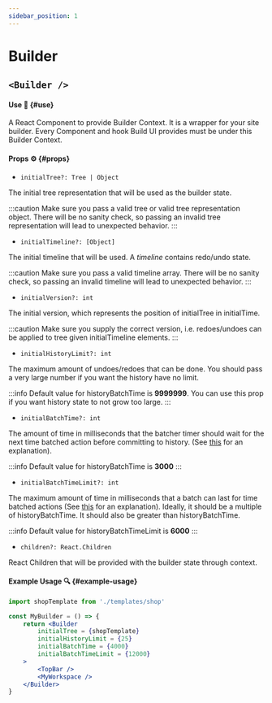 ```yaml
---
sidebar_position: 1
---
```


# Builder

## `<Builder />`

#### Use 🔧 {#use}

A React Component to provide Builder Context. It is a wrapper for your site builder. Every Component and hook Build UI provides must be under this Builder Context.

#### Props ⚙️ {#props}

- `initialTree?: Tree | Object` 

The initial tree representation that will be used as the builder state.

:::caution
Make sure you pass a valid tree or valid tree representation object. There will be no sanity check, so passing an invalid tree representation will lead to unexpected behavior.
:::

- `initialTimeline?: [Object]` 

The initial timeline that will be used. A *timeline* contains redo/undo state. 

:::caution
Make sure you pass a valid timeline array. There will be no sanity check, so passing an invalid timeline will lead to unexpected behavior.
:::

- `initialVersion?: int` 

The initial version, which represents the position of initialTree in initialTime.

:::caution
Make sure you supply the correct version, i.e. redoes/undoes can be applied to tree given initialTimeline elements.
:::

- `initialHistoryLimit?: int`

The maximum amount of undoes/redoes that can be done. You should pass a very large number if you want the history have no limit.

:::info
Default value for historyBatchTime is **9999999**. You can use this prop if you want history state to not grow too large.
:::

- `initialBatchTime?: int`

The amount of time in milliseconds that the batcher timer should wait for the next time batched action before committing to history. (See [this](/docs/api/hooks/use-actions/#return-value) for an explanation).

:::info
Default value for historyBatchTime is **3000**
:::

- `initialBatchTimeLimit?: int`

The maximum amount of time in milliseconds that a batch can last for time batched actions (See [this](/docs/api/hooks/use-actions/#return-value) for an explanation). Ideally, it should be a multiple of historyBatchTime. It should also be greater than historyBatchTime.

:::info
Default value for historyBatchTimeLimit is **6000**
:::

- `children?: React.Children`

React Children that will be provided with the builder state through context.

#### Example Usage 🔍 {#example-usage}

```jsx
import shopTemplate from './templates/shop'

const MyBuilder = () => {
    return <Builder 
        initialTree = {shopTemplate}
        initialHistoryLimit = {25}
        initialBatchTime = {4000}
        initialBatchTimeLimit = {12000}
    >
        <TopBar />
        <MyWorkspace />
    </Builder>
}
```